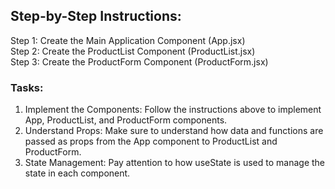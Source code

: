 ## Step-by-Step Instructions: <br>
Step 1: Create the Main Application Component (App.jsx)<br>
Step 2: Create the ProductList Component (ProductList.jsx)<br>
Step 3: Create the ProductForm Component (ProductForm.jsx)<br>

### Tasks:<br>
1. Implement the Components: Follow the instructions above to implement App, ProductList, and ProductForm components.<br>
2. Understand Props: Make sure to understand how data and functions are passed as props from the App component to ProductList and ProductForm.<br>
3. State Management: Pay attention to how useState is used to manage the state in each component. <br>

